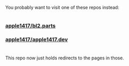 You probably want to visit one of these repos instead:

# 
### [apple1417/bl2.parts](https://github.com/apple1417/bl2.parts)
### [apple1417/apple1417.dev](https://github.com/apple1417/apple1417.dev)
# 

This repo now just holds redirects to the pages in those.
